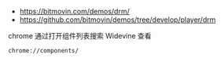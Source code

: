 - https://bitmovin.com/demos/drm/
- https://github.com/bitmovin/demos/tree/develop/player/drm

chrome 通过打开组件列表搜索 Widevine 查看
```shell
chrome://components/
```
